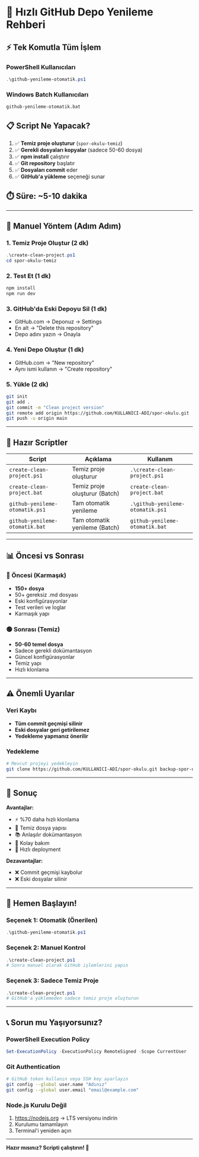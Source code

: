 # 🚀 Hızlı GitHub Depo Yenileme Rehberi

## ⚡ Tek Komutla Tüm İşlem

### PowerShell Kullanıcıları
```powershell
.\github-yenileme-otomatik.ps1
```

### Windows Batch Kullanıcıları
```cmd
github-yenileme-otomatik.bat
```

## 📋 Script Ne Yapacak?

1. ✅ **Temiz proje oluşturur** (`spor-okulu-temiz`)
2. ✅ **Gerekli dosyaları kopyalar** (sadece 50-60 dosya)
3. ✅ **npm install** çalıştırır
4. ✅ **Git repository** başlatır
5. ✅ **Dosyaları commit** eder
6. ✅ **GitHub'a yükleme** seçeneği sunar

## ⏱️ Süre: ~5-10 dakika

---

## 🎯 Manuel Yöntem (Adım Adım)

### 1. Temiz Proje Oluştur (2 dk)
```powershell
.\create-clean-project.ps1
cd spor-okulu-temiz
```

### 2. Test Et (1 dk)
```bash
npm install
npm run dev
```

### 3. GitHub'da Eski Depoyu Sil (1 dk)
- GitHub.com → Deponuz → Settings
- En alt → "Delete this repository"
- Depo adını yazın → Onayla

### 4. Yeni Depo Oluştur (1 dk)
- GitHub.com → "New repository"
- Aynı ismi kullanın → "Create repository"

### 5. Yükle (2 dk)
```bash
git init
git add .
git commit -m "Clean project version"
git remote add origin https://github.com/KULLANICI-ADI/spor-okulu.git
git push -u origin main
```

---

## 🔧 Hazır Scriptler

| Script | Açıklama | Kullanım |
|--------|----------|----------|
| `create-clean-project.ps1` | Temiz proje oluşturur | `.\create-clean-project.ps1` |
| `create-clean-project.bat` | Temiz proje oluşturur (Batch) | `create-clean-project.bat` |
| `github-yenileme-otomatik.ps1` | Tam otomatik yenileme | `.\github-yenileme-otomatik.ps1` |
| `github-yenileme-otomatik.bat` | Tam otomatik yenileme (Batch) | `github-yenileme-otomatik.bat` |

---

## 📊 Öncesi vs Sonrası

### 🔴 Öncesi (Karmaşık)
- **150+ dosya**
- 50+ gereksiz .md dosyası
- Eski konfigürasyonlar
- Test verileri ve loglar
- Karmaşık yapı

### 🟢 Sonrası (Temiz)
- **50-60 temel dosya**
- Sadece gerekli dokümantasyon
- Güncel konfigürasyonlar
- Temiz yapı
- Hızlı klonlama

---

## ⚠️ Önemli Uyarılar

### Veri Kaybı
- **Tüm commit geçmişi silinir**
- **Eski dosyalar geri getirilemez**
- **Yedekleme yapmanız önerilir**

### Yedekleme
```bash
# Mevcut projeyi yedekleyin
git clone https://github.com/KULLANICI-ADI/spor-okulu.git backup-spor-okulu
```

---

## 🎉 Sonuç

**Avantajlar:**
- ⚡ %70 daha hızlı klonlama
- 🧹 Temiz dosya yapısı
- 📚 Anlaşılır dokümantasyon
- 🔧 Kolay bakım
- 🚀 Hızlı deployment

**Dezavantajlar:**
- ❌ Commit geçmişi kaybolur
- ❌ Eski dosyalar silinir

---

## 🚀 Hemen Başlayın!

### Seçenek 1: Otomatik (Önerilen)
```powershell
.\github-yenileme-otomatik.ps1
```

### Seçenek 2: Manuel Kontrol
```powershell
.\create-clean-project.ps1
# Sonra manuel olarak GitHub işlemlerini yapın
```

### Seçenek 3: Sadece Temiz Proje
```powershell
.\create-clean-project.ps1
# GitHub'a yüklemeden sadece temiz proje oluşturun
```

---

## 📞 Sorun mu Yaşıyorsunız?

### PowerShell Execution Policy
```powershell
Set-ExecutionPolicy -ExecutionPolicy RemoteSigned -Scope CurrentUser
```

### Git Authentication
```bash
# GitHub token kullanın veya SSH key ayarlayın
git config --global user.name "Adınız"
git config --global user.email "email@example.com"
```

### Node.js Kurulu Değil
1. https://nodejs.org → LTS versiyonu indirin
2. Kurulumu tamamlayın
3. Terminal'i yeniden açın

---

**Hazır mısınız? Scripti çalıştırın! 🚀**
